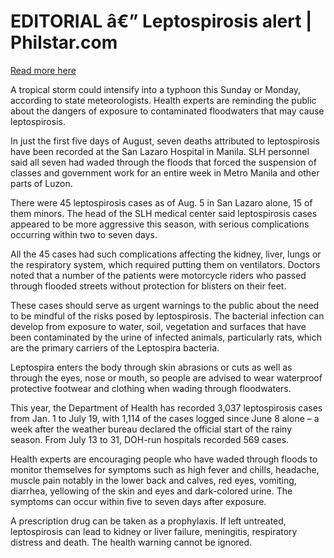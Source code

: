 # EDITORIAL â€” Leptospirosis alert | Philstar.com

[Read more here](https://www.philstar.com/opinion/2025/08/09/2464123/editorial-leptospirosis-alert)

A tropical storm could intensify into a typhoon this Sunday or Monday, according to state meteorologists. Health experts are reminding the public about the dangers of exposure to contaminated floodwaters that may cause leptospirosis.

In just the first five days of August, seven deaths attributed to leptospirosis have been recorded at the San Lazaro Hospital in Manila. SLH personnel said all seven had waded through the floods that forced the suspension of classes and government work for an entire week in Metro Manila and other parts of Luzon.

There were 45 leptospirosis cases as of Aug. 5 in San Lazaro alone, 15 of them minors. The head of the SLH medical center said leptospirosis cases appeared to be more aggressive this season, with serious complications occurring within two to seven days.

All the 45 cases had such complications affecting the kidney, liver, lungs or the respiratory system, which required putting them on ventilators. Doctors noted that a number of the patients were motorcycle riders who passed through flooded streets without protection for blisters on their feet.

These cases should serve as urgent warnings to the public about the need to be mindful of the risks posed by leptospirosis. The bacterial infection can develop from exposure to water, soil, vegetation and surfaces that have been contaminated by the urine of infected animals, particularly rats, which are the primary carriers of the Leptospira bacteria.

Leptospira enters the body through skin abrasions or cuts as well as through the eyes, nose or mouth, so people are advised to wear waterproof protective footwear and clothing when wading through floodwaters.

This year, the Department of Health has recorded 3,037 leptospirosis cases from Jan. 1 to July 19, with 1,114 of the cases logged since June 8 alone – a week after the weather bureau declared the official start of the rainy season. From July 13 to 31, DOH-run hospitals recorded 569 cases.

Health experts are encouraging people who have waded through floods to monitor themselves for symptoms such as high fever and chills, headache, muscle pain notably in the lower back and calves, red eyes, vomiting, diarrhea, yellowing of the skin and eyes and dark-colored urine. The symptoms can occur within five to seven days after exposure.

A prescription drug can be taken as a prophylaxis. If left untreated, leptospirosis can lead to kidney or liver failure, meningitis, respiratory distress and death. The health warning cannot be ignored.